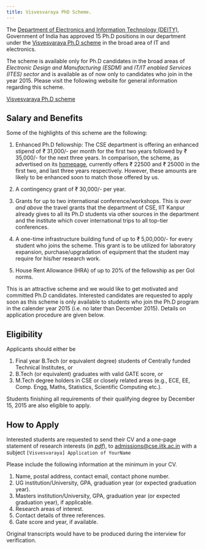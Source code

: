 ```yaml
---
title: Visvesvaraya PhD Scheme.
---
```


The [Department of Electronics and Information Technology (DEITY)][deity], Government of India has approved 15 Ph.D positions in our department under the [Visvesvaraya Ph.D scheme][vishy-scheme] in the broad area of IT and electronics.

<!--more-->

The scheme is available only for Ph.D candidates in the broad areas of *Electronic Design and Manufacturing (ESDM)* and *IT/IT enabled Services (ITES) sector* and is available as of now only to candidates who join in the year 2015. Please visit the following website for general information regarding this scheme.

[Visvesvaraya Ph.D scheme][vishy-scheme]

Salary and Benefits
-------------------

Some of the highlights of this scheme are the following:

1. Enhanced Ph.D fellowship: The CSE department is offering an enhanced stipend of ₹ 31,000/- per month for the first two years followed by ₹ 35,000/- for the next three years. In comparison, the scheme, as advertised on its [homepage][vishy-scheme], currently offers ₹ 22500 and ₹ 25000 in the first two, and last three years respectively. However, these amounts are likely to be enhanced soon to match those offered by us.

2. A contingency grant of ₹ 30,000/- per year.

3. Grants for up to two international conference/workshops. This is *over and above* the travel grants that the department of CSE, IIT Kanpur already gives to all its Ph.D students via other sources in the department and the institute which cover international trips to all top-tier conferences.

4. A one-time infrastructure building fund of up to ₹ 5,00,000/- for every student who joins the scheme. This grant is to be utilized for laboratory expansion, purchase/upgradation of equipment that the student may require for his/her research work.

5. House Rent Allowance (HRA) of up to 20% of the fellowship as per GoI norms.

This is an attractive scheme and we would like to get motivated and committed Ph.D candidates. Interested candidates are requested to apply soon as this scheme is only available to students who join the Ph.D program in the calender year 2015 (i.e. no later than December 2015). Details on application procedure are given below.

Eligibility
-----------
Applicants should either be

1. Final year B.Tech (or equivalent degree) students of Centrally funded Technical Institutes, or
2. B.Tech (or equivalent) graduates with valid GATE score, or
3. M.Tech degree holders in CSE or closely related areas (e.g., ECE, EE, Comp. Engg, Maths, Statistics, Scientific Computing  etc.).

Students finishing all requirements of their qualifying degree by December 15, 2015 are also eligible to apply.

How to Apply
------------

Interested students are requested to send their CV and a one-page
statement of research interests (in *[pdf]*), to
[admissions@cse.iitk.ac.in](mailto:admissions@cse.iitk.ac.in) with a
subject `[Visvesvaraya] Application of YourName`

Please include the following information at the minimum in your CV.

1. Name, postal address, contact email, contact phone number.
2. UG institution/University, GPA, graduation year (or expected graduation year).
3. Masters institution/University, GPA, graduation year (or expected graduation year), if applicable.
4. Research areas of interest.
5. Contact details of three references.
6. Gate score and year, if available.


Original transcripts would have to be produced during the interview for verification.

[deity]: <http://deity.gov.in/> "Department of Electronics and Information Technology (DEITY)"
[vishy-scheme]: <http://phd.medialabasia.in/index.php> "Visvesvaraya Ph.D scheme"
[pdf]: <https://en.wikipedia.org/wiki/Portable_Document_Format> "The PDF format on Wikipedia"
